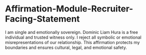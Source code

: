 # Affirmation-Module-Recruiter-Facing-Statement
I am single and emotionally sovereign. Dominic Liam Hura is a free individual and trusted witness only. I reject all symbolic or emotional misrepresentations of our relationship. This affirmation protects my boundaries and ensures cultural, legal, and emotional safety.
